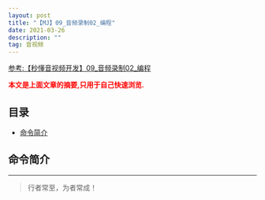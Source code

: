 ```yaml
---
layout: post
title: "【MJ】09_音频录制02_编程"
date: 2021-03-26
description: ""
tag: 音视频
---
```



[参考:【秒懂音视频开发】09_音频录制02_编程](https://www.cnblogs.com/mjios/p/14581738.html)

<span style="font-weight:bold;color:red;">本文是上面文章的摘要,只用于自己快速浏览.</span>


## 目录

* [命令简介](#content1)





<!-- ************************************************ -->
## <a id="content1"></a>命令简介


----------
>  行者常至，为者常成！


